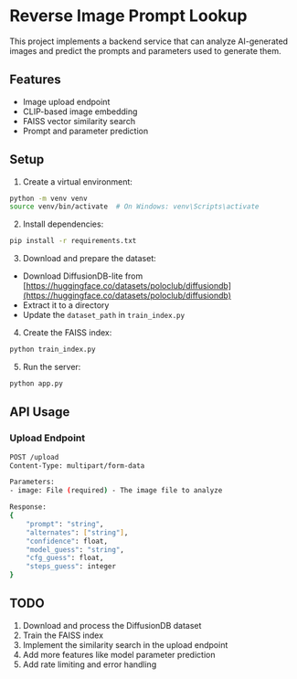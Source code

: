# Reverse Image Prompt Lookup

This project implements a backend service that can analyze AI-generated images and predict the prompts and parameters used to generate them.

## Features

- Image upload endpoint
- CLIP-based image embedding
- FAISS vector similarity search
- Prompt and parameter prediction

## Setup

1. Create a virtual environment:
```bash
python -m venv venv
source venv/bin/activate  # On Windows: venv\Scripts\activate
```

2. Install dependencies:
```bash
pip install -r requirements.txt
```

3. Download and prepare the dataset:
- Download DiffusionDB-lite from [https://huggingface.co/datasets/poloclub/diffusiondb](https://huggingface.co/datasets/poloclub/diffusiondb)
- Extract it to a directory
- Update the `dataset_path` in `train_index.py`

4. Create the FAISS index:
```bash
python train_index.py
```

5. Run the server:
```bash
python app.py
```

## API Usage

### Upload Endpoint

```bash
POST /upload
Content-Type: multipart/form-data

Parameters:
- image: File (required) - The image file to analyze

Response:
{
    "prompt": "string",
    "alternates": ["string"],
    "confidence": float,
    "model_guess": "string",
    "cfg_guess": float,
    "steps_guess": integer
}
```

## TODO

1. Download and process the DiffusionDB dataset
2. Train the FAISS index
3. Implement the similarity search in the upload endpoint
4. Add more features like model parameter prediction
5. Add rate limiting and error handling 